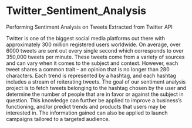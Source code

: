 # Twitter_Sentiment_Analysis
Performing Sentiment Analysis on Tweets Extracted from Twitter API

Twitter is one of the biggest social media platforms out there with approximately 300 million registered users worldwide. On average, over 6000 tweets are sent out every single second which corresponds to over 350,000 tweets per minute. These tweets come from a variety of sources and can vary when it comes to the subject and context. However, each tweet shares a common trait – an opinion that is no longer than 280 characters. Each trend is represented by a hashtag, and each hashtag includes a stream of reiterating tweets.
The goal of our sentiment analysis project is to fetch tweets belonging to the hashtag chosen by the user and determine the number of people that are in favor or against the subject in question. This knowledge can further be applied to improve a business’s functioning, and/or predict trends and products that users may be interested in. The information gained can also be applied to launch campaigns tailored to a targeted audience.

